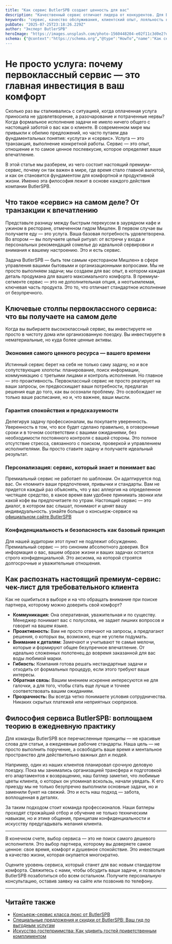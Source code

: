 ```yaml
---
title: "Как сервис ButlerSPB создает ценность для вас"
description: "Качественный сервис отличает лидера от конкурентов. Для ButlerSPB это фундамент работы: мы слышим клиента, предвосхищаем его желания и гарантируем результат. Это основа вашего доверия."
keywords: "сервис, качество обслуживания, клиентский опыт, лояльность клиентов, ButlerSPB, доверие клиентов"
pubDate: "2025-07-25T23:18:26.229Z"
author: "Эксперт ButlerSPB"
heroImage: "https://images.unsplash.com/photo-1560448204-e02f11c3d0e2?q=80&w=2070&auto=format&fit=crop"
schema: {"@context":"https://schema.org","@type":"HowTo","name":"Как сервис ButlerSPB создает ценность для вас","description":"Качественный сервис отличает лидера от конкурентов. Для ButlerSPB это фундамент работы: мы слышим клиента, предвосхищаем его желания и гарантируем результат. Это основа вашего доверия.","image":{"@type":"ImageObject","url":"https://images.unsplash.com/photo-1560448204-e02f11c3d0e2?q=80&w=2070&auto=format&fit=crop"},"aggregateRating":{"@type":"AggregateRating","ratingValue":"4.7","reviewCount":719,"bestRating":"5","worstRating":"1"},"publisher":{"@type":"Organization","name":"Блог ButlerSPB","logo":{"@type":"ImageObject","url":"https://butlerspb-blog.netlify.app/favicon.ico"}},"mainEntityOfPage":{"@type":"WebPage","@id":"https://butlerspb-blog.netlify.app/blog/vazhnost-servisa/"}}
---
```

# Не просто услуга: почему первоклассный сервис — это главная инвестиция в ваш комфорт

Сколько раз вы сталкивались с ситуацией, когда оплаченная услуга приносила не удовлетворение, а разочарование и потраченные нервы? Когда формальное исполнение задачи не имело ничего общего с настоящей заботой о вас как о клиенте. В современном мире мы привыкли к обилию предложений, но часто путаем два фундаментальных понятия: «услуга» и «сервис». Услуга — это транзакция, выполнение конкретной работы. Сервис — это опыт, отношение и то самое ценное послевкусие, которое определяет ваше впечатление.

В этой статье мы разберем, из чего состоит настоящий премиум-сервис, почему он так важен в мире, где время стало главной валютой, и как он становится фундаментом для комфортной и продуктивной жизни. Именно эта философия лежит в основе каждого действия компании ButlerSPB.

## Что такое «сервис» на самом деле? От транзакции к впечатлению

Представьте разницу между быстрым перекусом в заурядном кафе и ужином в ресторане, отмеченном гидом Мишлен. В первом случае вы получаете еду — это услуга. Ваша базовая потребность удовлетворена. Во втором — вы получаете целый ритуал: от встречи у входа и персональных рекомендаций сомелье до идеальной сервировки и внимания к вашему настроению. Это и есть сервис.

Задача ButlerSPB — быть тем самым «рестораном Мишлен» в сфере управления вашими бытовыми и организационными вопросами. Мы не просто выполняем задачи; мы создаем для вас опыт, в котором каждая деталь продумана для вашего максимального комфорта. В премиум-сегменте сервис — это не дополнительная опция, а неотъемлемая, ключевая часть продукта. Это то, что отличает стандартное исполнение от безупречного.

## Ключевые столпы первоклассного сервиса: что вы получаете на самом деле

Когда вы выбираете высококлассный сервис, вы инвестируете не просто в чистоту дома или организованную поездку. Вы инвестируете в нематериальные, но куда более ценные активы.

### Экономия самого ценного ресурса — вашего времени

Истинный сервис берет на себя не только саму задачу, но и все сопутствующие хлопоты: планирование, поиск информации, коммуникацию с третьими лицами и контроль исполнения. Но главное — это проактивность. Первоклассный сервис не просто реагирует на ваши запросы, он предвосхищает ваши потребности, предлагая решения еще до того, как вы осознали проблему. Это освобождает не только ваше расписание, но и, что важнее, ваши мысли.

### Гарантия спокойствия и предсказуемости

Делегируя задачу профессионалам, вы покупаете уверенность. Уверенность в том, что все будет сделано правильно, в оговоренные сроки и в точном соответствии с вашими ожиданиями, без необходимости постоянного контроля с вашей стороны. Это полное отсутствие стресса, связанного с поиском, проверкой и управлением исполнителями. Вы просто ставите задачу и получаете идеальный результат.

### Персонализация: сервис, который знает и понимает вас

Премиальный сервис не работает по шаблонам. Он адаптируется под вас. Он «помнит» ваши предпочтения, привычки и стандарты. Вам не придется каждый раз объяснять, что у вас аллергия на определенное чистящее средство, в какое время вам удобнее принимать звонки или какой кофе вы предпочитаете по утрам. Настоящий сервис — это диалог, в котором вас слышат, понимают и ценят вашу индивидуальность. узнайте больше о консьерж-сервисе на <a href="https://butlerspb.ru/svyazatsya-s-konserzh-servisom" target="_blank" rel="nofollow">официальном сайте ButlerSPB</a>

### Конфиденциальность и безопасность как базовый принцип

Для нашей аудитории этот пункт не подлежит обсуждению. Премиальный сервис — это синоним абсолютного доверия. Вся информация о вас, вашем образе жизни и ваших задачах остается строго конфиденциальной. Это аксиома, на которой строятся долгосрочные и уважительные отношения.

## Как распознать настоящий премиум-сервис: чек-лист для требовательного клиента

Как не ошибиться в выборе и на что обращать внимание при поиске партнера, которому можно доверить свой комфорт?

*   **Коммуникация:** Она оперативная, уважительная и по существу. Менеджер понимает вас с полуслова, не задает лишних вопросов и говорит на вашем языке.
*   **Проактивность:** Вам не просто отвечают на запросы, а предлагают решения, о которых вы, возможно, еще не успели подумать.
*   **Внимание к деталям:** Замечают и учитывают те самые мелочи, которые и формируют общее безупречное впечатление. От идеально сложенных полотенец до вовремя заказанной для вас воды любимой марки.
*   **Гибкость:** Компания готова решать нестандартные задачи и отходить от формальных процедур, если этого требуют ваши интересы.
*   **Обратная связь:** Вашим мнением искренне интересуются не для галочки, а для того, чтобы стать еще лучше и точнее соответствовать вашим ожиданиям.
*   **Прозрачность:** Вы всегда четко понимаете условия сотрудничества. Никаких скрытых платежей или неприятных сюрпризов.

## Философия сервиса ButlerSPB: воплощаем теорию в ежедневную практику

Для команды ButlerSPB все перечисленные принципы — не красивые слова для статьи, а ежедневные рабочие стандарты. Наша цель — не просто выполнить поручение, а освободить ваше время и ментальное пространство для действительно важных дел и людей.

Например, один из наших клиентов планировал срочную деловую поездку. Пока мы занимались организацией трансфера и подготовкой его апартаментов к возвращению, наш батлер заметил, что любимые цветы клиента, о которых он упоминал вскользь, начали увядать. К его приезду мы не только безупречно выполнили основные задачи, но и заменили букет на свежий. Это и есть наш подход — забота, воплощенная в деталях.

За таким подходом стоит команда профессионалов. Наши батлеры проходят строжайший отбор и обучение не только техническим навыкам, но и этике общения, принципам конфиденциальности и искусству предугадывать желания клиента.

***

В конечном счете, выбор сервиса — это не поиск самого дешевого исполнителя. Это выбор партнера, которому вы доверяете самое ценное: свое время, комфорт и душевное спокойствие. Это инвестиция в качество жизни, которая окупается многократно.

Оцените уровень сервиса, который станет для вас новым стандартом комфорта. Свяжитесь с нами, чтобы обсудить ваши задачи, и позвольте ButlerSPB позаботиться обо всем остальном. Получите персональную консультацию, оставив заявку на сайте или позвонив по телефону.

---

## Читайте также

*   [Консьерж-сервис класса люкс от ButlerSPB](/blog/konserzh-prestizh/)
*   [Специальные предложения и скидки от ButlerSPB: Ваш гид по выгодным услугам](/blog/specialnye-predlozheniya-i-skidki/)
*   [Искусство гостеприимства: Как удивить гостей приветственным комплиментом](/blog/privetstvennye-komplimenty-dlya-gostey/)

